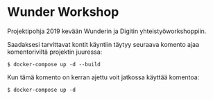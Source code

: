 # Wunder Workshop

Projektipohja 2019 kevään Wunderin ja Digitin yhteistyöworkshoppiin.

Saadaksesi tarvittavat kontit käyntiin täytyy seuraava komento ajaa komentoriviltä projektin juuressa:

```
$ docker-compose up -d --build
```

Kun tämä komento on kerran ajettu voit jatkossa käyttää komentoa: 

```
$ docker-compose up -d
```
